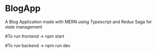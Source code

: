 # BlogApp
A Blog Application made with MERN using Typescript and Redux Saga for state management

#To run frontend -> npm start

#To run backend -> npm run dev
